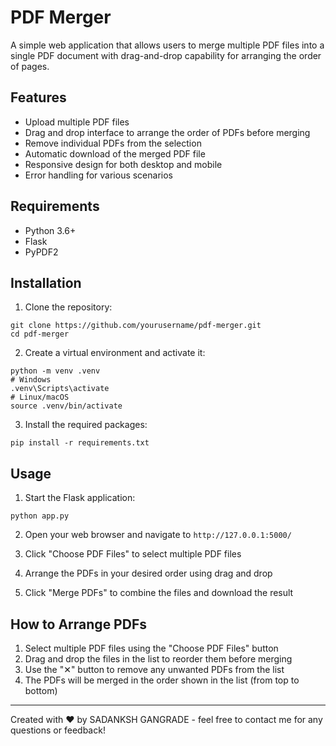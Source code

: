 # PDF Merger

A simple web application that allows users to merge multiple PDF files into a single PDF document with drag-and-drop capability for arranging the order of pages.

## Features

- Upload multiple PDF files
- Drag and drop interface to arrange the order of PDFs before merging
- Remove individual PDFs from the selection
- Automatic download of the merged PDF file
- Responsive design for both desktop and mobile
- Error handling for various scenarios

## Requirements

- Python 3.6+
- Flask
- PyPDF2

## Installation

1. Clone the repository:
```
git clone https://github.com/yourusername/pdf-merger.git
cd pdf-merger
```

2. Create a virtual environment and activate it:
```
python -m venv .venv
# Windows
.venv\Scripts\activate
# Linux/macOS
source .venv/bin/activate
```

3. Install the required packages:
```
pip install -r requirements.txt
```

## Usage

1. Start the Flask application:
```
python app.py
```

2. Open your web browser and navigate to `http://127.0.0.1:5000/`

3. Click "Choose PDF Files" to select multiple PDF files

4. Arrange the PDFs in your desired order using drag and drop

5. Click "Merge PDFs" to combine the files and download the result

## How to Arrange PDFs

1. Select multiple PDF files using the "Choose PDF Files" button
2. Drag and drop the files in the list to reorder them before merging
3. Use the "✕" button to remove any unwanted PDFs from the list
4. The PDFs will be merged in the order shown in the list (from top to bottom)

---

Created with ❤️ by SADANKSH GANGRADE - feel free to contact me for any questions or feedback! 